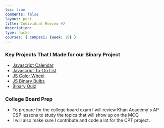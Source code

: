 ```yaml
---
toc: true
comments: false
layout: post
title: Individual Review #2
description: 
type: hacks
courses: { compsci: {week: 19} }
---
```

### Key Projects That I Made for our Binary Project
- [Javascript Calendar](https://aidenk1.github.io/Notebook//2023/10/20/calendar.html)
- [Javascript To-Do List](https://aidenk1.github.io/Notebook//2023/10/24/jstodolist.html)
- [JS Color Wheel](https://aidenk1.github.io/Notebook//2023/11/15/ColorWheel.html)
- [JS Binary Bulbs](https://aidenk1.github.io/Notebook//2023/11/27/binarybulbs.html)
- [Binary Quiz](https://aidenk1.github.io/Notebook//2023/11/29/binaryquiz.html)

### College Board Prep 
- To prepare for the college board exam I will review Khan Academy's AP CSP lessons to study the topics that will show up on the MCQ
- I will also make sure I contribute and code a lot for the CPT project.
